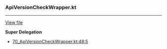 ### ApiVersionCheckWrapper.kt
---
[View file](files/70_ApiVersionCheckWrapper.kt)

**Super Delegation**

 - [70_ApiVersionCheckWrapper.kt:48:5](files/70_ApiVersionCheckWrapper.kt#L48)
